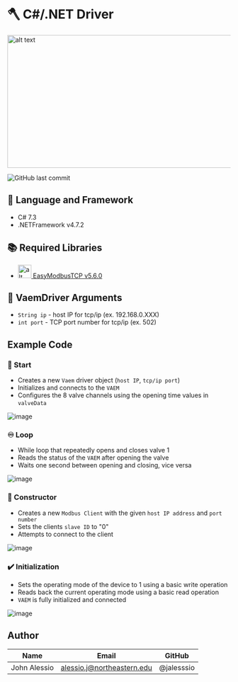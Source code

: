 # 🪓 C#/.NET Driver
<img src="https://miro.medium.com/max/2000/1*MfOHvI5b1XZKYTXIAKY7PQ.png" alt="alt text" width="800" height="300">

![GitHub last commit](https://img.shields.io/github/last-commit/jhynes94/vaem)

## 💬 Language and Framework
* C# 7.3
* .NETFramework v4.7.2

## 📚 Required Libraries
* <img src="https://a.fsdn.com/allura/p/easymodbustcp/icon?1609423069?&w=90" alt="alt text" width="30" height="30">[ EasyModbusTCP v5.6.0](https://sourceforge.net/projects/easymodbustcp/#focus)

## 📜 VaemDriver Arguments
* ```String ip``` - host IP for tcp/ip (ex. 192.168.0.XXX)
* ```int port``` - TCP port number for tcp/ip (ex. 502)

## Example Code
### 🚀 Start
* Creates a new ```Vaem``` driver object (```host IP```, ```tcp/ip port```)
* Initializes and connects to the ```VAEM```
* Configures the 8 valve channels using the opening time values in ```valveData```

![image](https://user-images.githubusercontent.com/71296226/135522204-17297c57-e6da-474f-9676-2b2195920be6.png)

### ♾️ Loop
* While loop that repeatedly opens and closes valve 1
* Reads the status of the ```VAEM``` after opening the valve
* Waits one second between opening and closing, vice versa

![image](https://user-images.githubusercontent.com/71296226/135522117-61c7135a-435c-4d40-b5b9-21f2e25581b8.png)

### 🚧 Constructor
* Creates a new ```Modbus Client``` with the given ```host IP address``` and ```port number```
* Sets the clients ```slave ID``` to "0"
* Attempts to connect to the client

![image](https://user-images.githubusercontent.com/71296226/135522768-0ec3d901-47f7-43ed-84c1-5a7cabdc2bca.png)

### ✔️ Initialization
* Sets the operating mode of the device to 1 using a basic write operation
* Reads back the current operating mode using a basic read operation
* ```VAEM``` is fully initialized and connected

![image](https://user-images.githubusercontent.com/71296226/135523020-d68f2e8e-f1f4-42ff-bbb1-81ee7aca2fdc.png)

## Author
|Name          | Email                      | GitHub         |
| ------------ | -------------------------  | -------------- |
| John Alessio | alessio.j@northeastern.edu | @jalesssio     |
